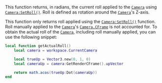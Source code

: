This function returns, in radians, the current roll applied to the
[`Camera`](https://create.roblox.com/docs/reference/engine/classes/Camera) using [`Camera:SetRoll()`](https://create.roblox.com/docs/reference/engine/classes/Camera#SetRoll). Roll is defined as rotation
around the [`Camera`](https://create.roblox.com/docs/reference/engine/classes/Camera)'s Z-axis.

This function only returns roll applied using the [`Camera:SetRoll()`](https://create.roblox.com/docs/reference/engine/classes/Camera#SetRoll)
function. Roll manually applied to the [`Camera`](https://create.roblox.com/docs/reference/engine/classes/Camera)'s
[`Camera.CFrame`](https://create.roblox.com/docs/reference/engine/classes/Camera#CFrame) is not accounted for. To obtain the actual roll of
the [`Camera`](https://create.roblox.com/docs/reference/engine/classes/Camera), including roll manually applied, you can use the
following snippet:
```lua
local function getActualRoll()
	local camera = workspace.CurrentCamera

	local trueUp = Vector3.new(0, 1, 0)
	local cameraUp = camera:GetRenderCFrame().upVector

	return math.acos(trueUp:Dot(cameraUp))
end
```